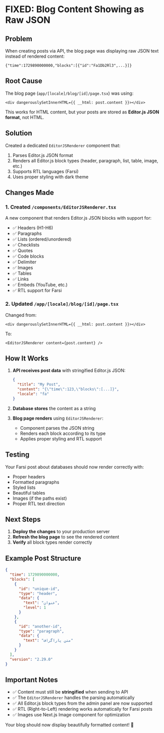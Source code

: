 # FIXED: Blog Content Showing as Raw JSON

## Problem

When creating posts via API, the blog page was displaying raw JSON text instead of rendered content:

```
{"time":1729890000000,"blocks":[{"id":"Fa1Db2Rl3",...}]}
```

## Root Cause

The blog page (`app/[locale]/blog/[id]/page.tsx`) was using:

```tsx
<div dangerouslySetInnerHTML={{ __html: post.content }}></div>
```

This works for HTML content, but your posts are stored as **Editor.js JSON format**, not HTML.

## Solution

Created a dedicated `EditorJSRenderer` component that:

1. Parses Editor.js JSON format
2. Renders all Editor.js block types (header, paragraph, list, table, image, etc.)
3. Supports RTL languages (Farsi)
4. Uses proper styling with dark theme

## Changes Made

### 1. Created `/components/EditorJSRenderer.tsx`

A new component that renders Editor.js JSON blocks with support for:

- ✅ Headers (H1-H6)
- ✅ Paragraphs
- ✅ Lists (ordered/unordered)
- ✅ Checklists
- ✅ Quotes
- ✅ Code blocks
- ✅ Delimiter
- ✅ Images
- ✅ Tables
- ✅ Links
- ✅ Embeds (YouTube, etc.)
- ✅ RTL support for Farsi

### 2. Updated `/app/[locale]/blog/[id]/page.tsx`

Changed from:

```tsx
<div dangerouslySetInnerHTML={{ __html: post.content }}></div>
```

To:

```tsx
<EditorJSRenderer content={post.content} />
```

## How It Works

1. **API receives post data** with stringified Editor.js JSON:

   ```json
   {
     "title": "My Post",
     "content": "{\"time\":123,\"blocks\":[...]}",
     "locale": "fa"
   }
   ```

2. **Database stores** the content as a string

3. **Blog page renders** using `EditorJSRenderer`:
   - Component parses the JSON string
   - Renders each block according to its type
   - Applies proper styling and RTL support

## Testing

Your Farsi post about databases should now render correctly with:

- Proper headers
- Formatted paragraphs
- Styled lists
- Beautiful tables
- Images (if the paths exist)
- Proper RTL text direction

## Next Steps

1. **Deploy the changes** to your production server
2. **Refresh the blog page** to see the rendered content
3. **Verify** all block types render correctly

## Example Post Structure

```json
{
  "time": 1729890000000,
  "blocks": [
    {
      "id": "unique-id",
      "type": "header",
      "data": {
        "text": "عنوان",
        "level": 1
      }
    },
    {
      "id": "another-id",
      "type": "paragraph",
      "data": {
        "text": "متن پاراگراف"
      }
    }
  ],
  "version": "2.29.0"
}
```

## Important Notes

- ✅ Content must still be **stringified** when sending to API
- ✅ The `EditorJSRenderer` handles the parsing automatically
- ✅ All Editor.js block types from the admin panel are now supported
- ✅ RTL (Right-to-Left) rendering works automatically for Farsi posts
- ✅ Images use Next.js Image component for optimization

Your blog should now display beautifully formatted content! 🎉
